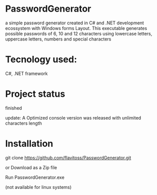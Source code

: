 # PasswordGenerator
a simple password generator created in C# and .NET development ecossystem with Windows forms Layout. This executable generates possible passwords of 6, 10 and 12 characters using lowercase letters, uppercase letters, numbers and special characters

# Tecnology used:
C#, .NET framework

# Project status
finished

update: A Optimized console version was released with unlimited characters length

# Installation
git clone https://github.com/flavitoss/PasswordGenerator.git

or 
Download as a Zip file

Run PasswordGenerator.exe

(not available for linux systems)
